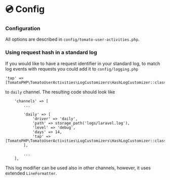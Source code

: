 # 💿 Config

### Configuration

All options are described in `config/tomato-user-activities.php`.

### Using request hash in a standard log

If you would like to have a request identifier in your standard log, to match log events with requests you could add it to `config/logging.php`

```
'tap' => [TomatoPHP\TomatoUserActivities\LogCustomizers\HashLogCustomizer::class],
```

to `daily` channel. The resulting code should look like

```
    'channels' => [
        ...

        'daily' => [
            'driver' => 'daily',
            'path' => storage_path('logs/laravel.log'),
            'level' => 'debug',
            'days' => 14,
            'tap' => [TomatoPHP\TomatoUserActivities\LogCustomizers\HashLogCustomizer::class],
        ],

        ...
    ],
```

This log modifier can be used also in other channels, however, it uses extended `LineFormatter`.
